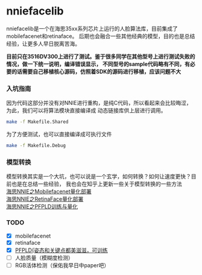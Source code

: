# nniefacelib

nniefacelib是一个在海思35xx系列芯片上运行的人脸算法库，目前集成了mobilefacenet和retinaface。
后期也会融合一些其他经典的模型，目的也是总结经验，让更多人早日脱离苦海。

**目前只在3516DV300上进行了测试。鉴于很多同学在其他型号上进行测试失败的情况，做一下统一说明，编译错误显示，
不同型号的sample代码略有不同，有必要的话需要自己移植核心源码，仿照着SDK的源码进行移植，应该问题不大**

### 入坑指南
因为代码这部分并没有对NNIE进行重构，是纯C代码，所以看起来会比较晦涩，为此，我们可以将算法模块直接编译成
动态链接库供上层进行调用。

```bash
make -f Makefile.Shared
```

为了方便测试，也可以直接编译成可执行文件
```bash
make -f Makefile.Debug
```

### 模型转换
模型转换其实是一个大坑，也可以说是一个玄学，如何转换？如何让速度更快？目前也是在总结一些经验，
我也会在知乎上更新一些关于模型转换的一些方法  
[海思NNIE之Mobilefacenet量化部署](https://zhuanlan.zhihu.com/p/107548509)  
[海思NNIE之RetinaFace量化部署](https://zhuanlan.zhihu.com/p/111399987)  
[海思NNIE之PFPLD训练与量化](https://zhuanlan.zhihu.com/p/120376337)
### TODO
- [x] mobilefacenet
- [x] retinaface
- [x] [PFPLD(姿态和关键点都美滋滋，可训练](https://github.com/hanson-young/nniefacelib/blob/master/PFPLD/README.md)
- [ ] 人脸质量（模糊度检测）
- [ ] RGB活体检测（保佑我早日中paper吧）
